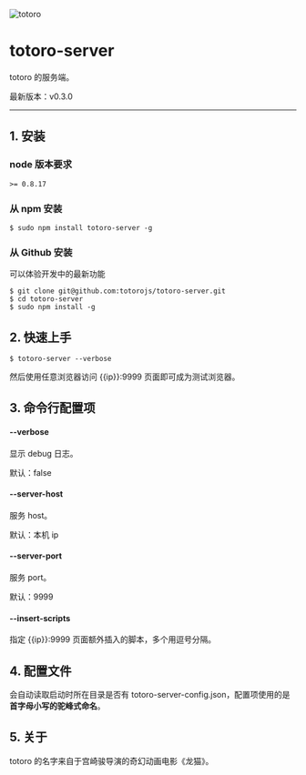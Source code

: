 ![totoro](https://f.cloud.github.com/assets/340282/891339/657d9018-fa54-11e2-9760-6955388fd8fc.jpg)

# totoro-server

totoro 的服务端。

最新版本：v0.3.0 

---

## 1. 安装

### node 版本要求

    >= 0.8.17

### 从 npm 安装

    $ sudo npm install totoro-server -g

### 从 Github 安装

可以体验开发中的最新功能

    $ git clone git@github.com:totorojs/totoro-server.git
    $ cd totoro-server
    $ sudo npm install -g
    
## 2. 快速上手

    $ totoro-server --verbose
    
然后使用任意浏览器访问 {{ip}}:9999 页面即可成为测试浏览器。

## 3. 命令行配置项

#### --verbose

显示 debug 日志。

默认：false

#### --server-host

服务 host。

默认：本机 ip

#### --server-port

服务 port。

默认：9999

#### --insert-scripts

指定 {{ip}}:9999 页面额外插入的脚本，多个用逗号分隔。

## 4. 配置文件

会自动读取启动时所在目录是否有 totoro-server-config.json，配置项使用的是 **首字母小写的驼峰式命名**。

## 5. 关于

totoro 的名字来自于宫崎骏导演的奇幻动画电影《龙猫》。